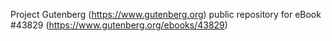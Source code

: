 Project Gutenberg (https://www.gutenberg.org) public repository for eBook #43829 (https://www.gutenberg.org/ebooks/43829)
